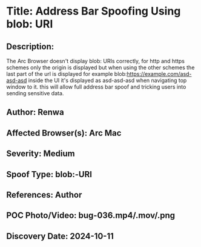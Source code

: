 # Title: Address Bar Spoofing Using blob: URI

## Description: 
The Arc Browser doesn't display blob: URIs correctly, for http and https schemes only the origin is displayed but when using the other schemes the last part of the url is displayed for example blob:https://example.com/asd-asd-asd inside the UI it's displayed as asd-asd-asd when navigating top window to it. this will allow full address bar spoof and tricking users into sending sensitive data.

## Author: Renwa

## Affected Browser(s): Arc Mac

## Severity: Medium

## Spoof Type: blob:-URI

## References: Author

## POC Photo/Video: bug-036.mp4/.mov/.png

## Discovery Date: 2024-10-11


